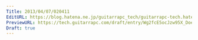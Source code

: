 ```yaml
---
Title: 2013/04/07/020411
EditURL: https://blog.hatena.ne.jp/guitarrapc_tech/guitarrapc-tech.hatenablog.com/atom/entry/6802418398340530689
PreviewURL: https://tech.guitarrapc.com/draft/entry/Wg2fcE5ocJzw95X_DoeLkIeEQJY
Draft: true
---
```


